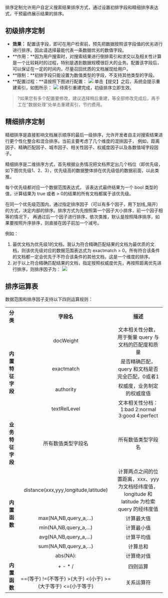 排序定制允许用户自定义搜索结果排序方式，通过设置初排字段和精细排序表达式，干预最终展示结果的排序。

## 初级排序定制
- **效果：** 配置该字段，即可在用户检索前，预先把数据按照该字段值的优劣进行进行排序。因此请选择最能代表一条数据优劣的数值字段。
- **作用：**因为用户搜索时，对搜索结果进行倒排索引和求交以及相关性计算是一个比较耗时的过程，特别是遇到数据规模很巨大的业务。配置该字段后，可以保证在一定的时间内，尽量召回优质的文档展现给用户。
- **限制：**初排字段只能设置为数值类型的字段，不支持其他类型的字段。
- **配置过程：**请按照下图进行配置：
![](https://main.qcloudimg.com/raw/f92512f8138ec63e73e72784ee8712cc.png)
单击【提交】之后，系统会提示重建索引，如图所示：
![](https://main.qcloudimg.com/raw/83a556c0c5397ce318b09975abf5e141.png)
待索引重建完成，初级排序立即生效。
>?如果您有多个配置要修改，建议选择稍后重建，等全部修改完成后，再手工在“数据处理”处单击重建索引，节约费用。

## 精细排序定制
精细排序是直接影响文档展示顺序的最后一级排序，允许开发者自主对搜索结果进行更个性化整合和混合排序。当前主要考虑了几个维度的混排因子， 例如，距离因子、精确匹配因子、城市因子、相关性因子、权威度因子以及各数值域字段因子。

精细排序是二维排序方式，首先根据业务情况把文档界定出几个档位（即优先级，如下图优先级1、2、3），优先级高的数据整体排在优先级低的数据前面，以此类推。

每个优先级都对应一个数据范围表达式， 该表达式最终结果为一个 bool 类型的值，计算结果为 true 或者 > 0的结果的所有文档都属于该优先级。

在同一个优先级范围内，通过指定排序因子（可以有多个因子，用下划线\_隔开）的方式，决定内部的排序。排序方式为先按照第一个因子大小排序，前一个因子相等的情况下， 再通过后一个因子进行排序，依次类推，默认是按照降序排序，如果要按照升序排序，则直接在因子前加一个减号。

例如：
1. 最优文档为优先级1的文档，我认为符合精确匹配结果的文档为最优质的文档，则该优先级对应的数据范围表达式为 exactmatch > 0，所有符合该条件的文档都一定会优先于不符合该条件的其他文档，这是一个维度的排序。 
2. 对于以上符合精确匹配结果的文档，指定按照权威度优先，再按照距离优先进行排序，则排序因子为：
![](https://main.qcloudimg.com/raw/18ab0aac9a7ba7e251d52ed3bdfabcbb.png)

## 排序运算表
数据范围和排序因子支持以下四则运算规则：
		
<table>
	<tbody>
		<tr>
			<th><strong>分类</strong></th>
			<th><strong>字段名</strong></th>
			<th><strong>描述</strong></th>
		</tr>
		<tr>
			<td rowspan="4" style="text-align: center;"><strong>内置特征字段</strong></td>
			<td style="text-align: center;">docWeight</td>
			<td style="text-align: center;">文本相关性分数，用于衡量 query 与文档的匹配度和质量</td>
		</tr>
		<tr>
			<td style="text-align: center;">exactmatch</td>
			<td style="text-align: center;">是否精确匹配，query 和文档是否完全匹配，0或者1</td>
		</tr>
		<tr>
			<td style="text-align: center;">authority</td>
			<td style="text-align: center;">权威度，业务制定的权威度值</td>
		</tr>
		<tr>
			<td style="text-align: center;">textRelLevel</td>
			<td style="text-align: center;">文本相关性分档：1:bad 2:normal 3:good 4:perfect</td>
		</tr>
		<tr>
			<td style="text-align: center;"><strong>业务特征字段</strong></td>
			<td style="text-align: center;">所有数值类型字段名</td>
			<td style="text-align: center;">所有数值类型字段名</td>
		</tr>
		<tr>
			<td rowspan="6" style="text-align: center;"><strong>内置函数</strong></td>
			<td style="text-align: center;">distance(xxx,yyy,longitude,latitude)</td>
			<td style="text-align: center;">计算两点之间的位置距离，xxx、yyy 为文档经纬度值，longitude 和 latitude 为检索 query 的经纬度值</td>
		</tr>
		<tr>
			<td style="text-align: center;">max(NA,NB,query_a,&hellip;)</td>
			<td style="text-align: center;">计算最大值</td>
		</tr>
		<tr>
			<td style="text-align: center;">min(NA,NB,query_a,&hellip;)</td>
			<td style="text-align: center;">计算最小值</td>
		</tr>
		<tr>
			<td style="text-align: center;">avg(NA,NB,query_a,&hellip;)</td>
			<td style="text-align: center;">计算平均值</td>
		</tr>
		<tr>
			<td style="text-align: center;">sum(NA,NB,query_a,&hellip;)</td>
			<td style="text-align: center;">计算总和</td>
		</tr>
		<tr>
			<td style="text-align: center;">abs(NA):</td>
			<td style="text-align: center;">计算绝对值</td>
		</tr>
		<tr>
			<td rowspan="2" style="text-align: center;"><strong>内置函数</strong></td>
			<td style="text-align: center;">+ - * /</td>
			<td style="text-align: center;">四则运算</td>
		</tr>
		<tr>
			<td style="text-align: center;">==(等于)&nbsp;!=(不等于) &gt;(大于) &lt;(小于) &gt;=(大于等于) &lt;=(小于等于)</td>
			<td style="text-align: center;">关系运算符</td>
		</tr>
	</tbody>
</table>

